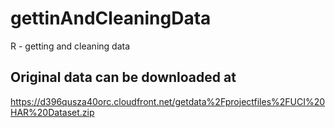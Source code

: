 # gettinAndCleaningData
R - getting and cleaning data

## Original data can be downloaded at 
https://d396qusza40orc.cloudfront.net/getdata%2Fprojectfiles%2FUCI%20HAR%20Dataset.zip 
